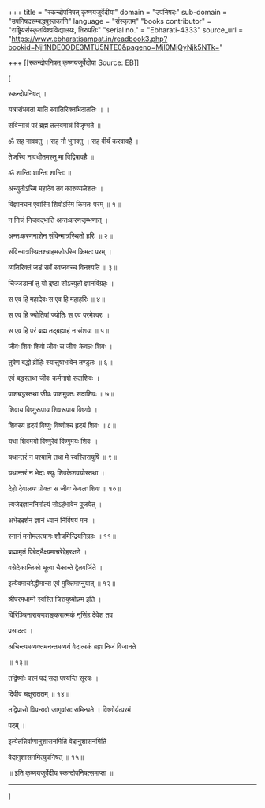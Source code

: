 +++
title = "स्कन्दोपनिषत् कृष्णयजुर्वेदीया"
domain = "उपनिषदः"
sub-domain = "उपनिषदसम्बद्धपुस्तकानि"
language = "संस्कृतम्"
"books contributor" = "राष्ट्रियसंस्कृतविश्वविद्यालयः, तिरुपतिः"
"serial no." = "Ebharati-4333"
source_url = "https://www.ebharatisampat.in/readbook3.php?bookid=NjI1NDE0ODE3MTU5NTE0&pageno=MjI0MjQyNjk5NTk="

+++
[[स्कन्दोपनिषत् कृष्णयजुर्वेदीया	Source: [EB](https://www.ebharatisampat.in/readbook3.php?bookid=NjI1NDE0ODE3MTU5NTE0&pageno=MjI0MjQyNjk5NTk=)]]

\[





स्कन्दोपनिषत् ।



यत्रासंभवतां याति स्वातिरिक्तभिदाततिः । ।

संविन्मात्रं परं ब्रह्म तत्स्वमात्रं विजृम्भते ॥

ॐ सह नाववतु । सह नौ भुनक्तु । सह वीर्यं करवावहै ।

तेजस्वि नावधीतमस्तु मा विद्विषावहै ॥

ॐ शान्तिः शान्तिः शान्तिः ॥

अच्युतोऽस्मि महादेव तव कारुण्यलेशतः ।

विज्ञानघन एवास्मि शिवोऽस्मि किमतः परम् ॥ १॥

न निजं निजवद्भाति अन्तःकरणजृम्भणात् ।

अन्तःकरणनाशेन संविन्मात्रस्थितो हरिः ॥ २॥

संविन्मात्रस्थितश्चाहमजोऽस्मि किमतः परम् ।

व्यतिरिक्तं जडं सर्वं स्वप्नवच्च विनश्यति ॥ ३॥

चिज्जडानां तु यो द्रष्टा सोऽच्युतो ज्ञानविग्रहः ।

स एव हि महादेवः स एव हि महाहरिः ॥ ४॥

स एव हि ज्योतिषां ज्योतिः स एव परमेश्वरः ।

स एव हि परं ब्रह्म तद्ब्रह्माहं न संशयः ॥ ५॥

जीवः शिवः शिवो जीवः स जीवः केवलः शिवः ।

तुषेण बद्धो व्रीहिः स्यात्तुषाभावेन तण्डुलः ॥ ६॥

एवं बद्धस्तथा जीवः कर्मनाशे सदाशिवः ।

पाशबद्धस्तथा जीवः पाशमुक्तः सदाशिवः ॥ ७॥

शिवाय विष्णुरूपाय शिवरूपाय विष्णवे ।

शिवस्य हृदयं विष्णुः विष्णोश्च हृदयं शिवः ॥ ८॥

यथा शिवमयो विष्णुरेवं विष्णुमयः शिवः ।

यथान्तरं न पश्यामि तथा मे स्वस्तिरायुषि ॥ ९॥

यथान्तरं न भेदाः स्युः शिवकेशवयोस्तथा ।

देहो देवालयः प्रोक्तः स जीवः केवलः शिवः ॥ १०॥

त्यजेदज्ञाननिर्माल्यं सोऽहंभावेन पूजयेत् ।

अभेददर्शनं ज्ञानं ध्यानं निर्विषयं मनः ।

स्नानं मनोमलत्यागः शौचमिन्द्रियनिग्रहः ॥ ११॥

ब्रह्मामृतं पिबेद्भैक्ष्यमाचरेद्देहरक्षणे ।

वसेदेकान्तिको भूत्वा चैकान्ते द्वैतवर्जिते ।

इत्येवमाचरेद्धीमान्स एवं मुक्तिमाप्नुयात् ॥ १२॥

श्रीपरमधाम्ने स्वस्ति चिरायुष्योन्नम इति ।

विरिञ्चिनारायणशङ्करात्मकं नृसिंह देवेश तव

प्रसादतः ।

अचिन्त्यमव्यक्तमनन्तमव्ययं वेदात्मकं ब्रह्म निजं विजानते

॥ १३॥

तद्विष्णोः परमं पदं सदा पश्यन्ति सूरयः ।

दिवीव चक्षुराततम् ॥ १४॥

तद्विप्रासो विपन्यवो जागृवांसः समिन्धते । विष्णोर्यत्परमं

पदम् ।

इत्येतन्निर्वाणानुशासनमिति वेदानुशासनमिति

वेदानुशासनमित्युपनिषत् ॥ १५॥

॥ इति कृष्णयजुर्वेदीय स्कन्दोपनिषत्समाप्ता ॥

---------------------------








\]

